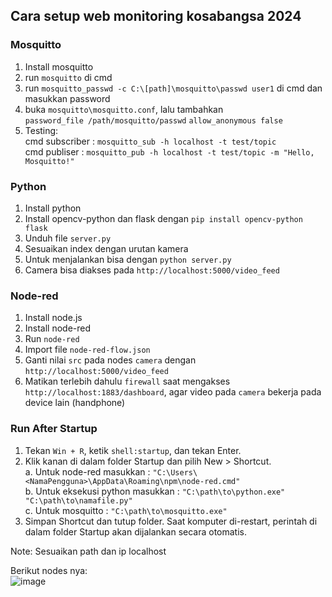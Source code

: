 ## Cara setup web monitoring kosabangsa 2024

### Mosquitto
1. Install mosquitto
2. run `mosquitto` di cmd
3. run `mosquitto_passwd -c C:\[path]\mosquitto\passwd user1` di cmd dan masukkan password
4. buka `mosquitto\mosquitto.conf`, lalu tambahkan  
   `password_file /path/mosquitto/passwd` 
   `allow_anonymous false`
5. Testing:  
   cmd subscriber : `mosquitto_sub -h localhost -t test/topic`  
   cmd publiser : `mosquitto_pub -h localhost -t test/topic -m "Hello, Mosquitto!"`

### Python
1. Install python
2. Install opencv-python dan flask dengan `pip install opencv-python flask`
3. Unduh file `server.py`
4. Sesuaikan index dengan urutan kamera
5. Untuk menjalankan bisa dengan `python server.py`
6. Camera bisa diakses pada `http://localhost:5000/video_feed`

### Node-red
1. Install node.js
2. Install node-red
3. Run `node-red`
4. Import file `node-red-flow.json`
5. Ganti nilai `src` pada nodes `camera` dengan `http://localhost:5000/video_feed`
6. Matikan terlebih dahulu `firewall` saat mengakses `http://localhost:1883/dashboard`, agar video pada `camera` bekerja pada device lain (handphone)  

### Run After Startup
1. Tekan `Win + R`, ketik `shell:startup`, dan tekan Enter.
2. Klik kanan di dalam folder Startup dan pilih New > Shortcut.  
   a. Untuk node-red masukkan : `"C:\Users\<NamaPengguna>\AppData\Roaming\npm\node-red.cmd"`  
   b. Untuk eksekusi python masukkan : `"C:\path\to\python.exe" "C:\path\to\namafile.py"`  
   c. Untuk mosquitto : `"C:\path\to\mosquitto.exe"`
4. Simpan Shortcut dan tutup folder. Saat komputer di-restart, perintah di dalam folder Startup akan dijalankan secara otomatis.

Note: Sesuaikan path dan ip localhost
   
Berikut nodes nya:  
![image](https://github.com/user-attachments/assets/a7fa864f-1bad-4e98-bc6b-5bd9128d10b6)


